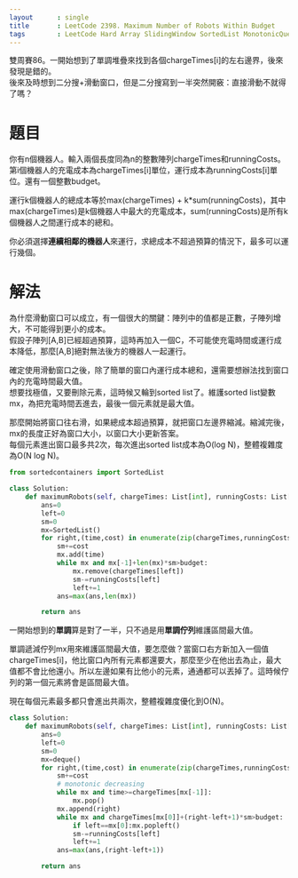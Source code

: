 ```yaml
--- 
layout      : single
title       : LeetCode 2398. Maximum Number of Robots Within Budget
tags        : LeetCode Hard Array SlidingWindow SortedList MonotonicQueue
---
```

雙周賽86。一開始想到了單調堆疊來找到各個chargeTimes[i]的左右邊界，後來發現是錯的。  
後來及時想到二分搜+滑動窗口，但是二分搜寫到一半突然開竅：直接滑動不就得了嗎？  

# 題目
你有n個機器人。輸入兩個長度同為n的整數陣列chargeTimes和runningCosts。第i個機器人的充電成本為chargeTimes[i]單位，運行成本為runningCosts[i]單位。還有一個整數budget。  

運行k個機器人的總成本等於max(chargeTimes) + k\*sum(runningCosts)，其中max(chargeTimes)是k個機器人中最大的充電成本，sum(runningCosts)是所有k個機器人之間運行成本的總和。  

你必須選擇**連續相鄰的機器人**來運行，求總成本不超過預算的情況下，最多可以運行幾個。

# 解法
為什麼滑動窗口可以成立，有一個很大的關鍵：陣列中的值都是正數，子陣列增大，不可能得到更小的成本。  
假設子陣列[A,B]已經超過預算，這時再加入一個C，不可能使充電時間或運行成本降低，那麼[A,B]絕對無法後方的機器人一起運行。  

確定使用滑動窗口之後，除了簡單的窗口內運行成本總和，還需要想辦法找到窗口內的充電時間最大值。  
想要找極值，又要刪除元素，這時候又輪到sorted list了。維護sorted list變數mx，為把充電時間丟進去，最後一個元素就是最大值。  

那麼開始將窗口往右滑，如果總成本超過預算，就把窗口左邊界縮減。縮減完後，mx的長度正好為窗口大小，以窗口大小更新答案。  
每個元素進出窗口最多共2次，每次進出sorted list成本為O(log N)，整體複雜度為O(N log N)。  

```python
from sortedcontainers import SortedList

class Solution:
    def maximumRobots(self, chargeTimes: List[int], runningCosts: List[int], budget: int) -> int:
        ans=0
        left=0
        sm=0
        mx=SortedList()
        for right,(time,cost) in enumerate(zip(chargeTimes,runningCosts)):
            sm+=cost
            mx.add(time)
            while mx and mx[-1]+len(mx)*sm>budget:
                mx.remove(chargeTimes[left])
                sm-=runningCosts[left]
                left+=1
            ans=max(ans,len(mx))

        return ans
```

一開始想到的**單調**算是對了一半，只不過是用**單調佇列**維護區間最大值。  

單調遞減佇列mx用來維護區間最大值，要怎麼做？當窗口右方新加入一個值chargeTimes[i]，他比窗口內所有元素都還要大，那麼至少在他出去為止，最大值都不會比他還小。所以左邊如果有比他小的元素，通通都可以丟掉了。這時候佇列的第一個元素將會是區間最大值。  

現在每個元素最多都只會進出共兩次，整體複雜度優化到O(N)。  

```python
class Solution:
    def maximumRobots(self, chargeTimes: List[int], runningCosts: List[int], budget: int) -> int:
        ans=0
        left=0
        sm=0
        mx=deque()
        for right,(time,cost) in enumerate(zip(chargeTimes,runningCosts)):
            sm+=cost
            # monotonic decreasing
            while mx and time>=chargeTimes[mx[-1]]:
                mx.pop()
            mx.append(right)
            while mx and chargeTimes[mx[0]]+(right-left+1)*sm>budget:
                if left==mx[0]:mx.popleft()
                sm-=runningCosts[left]
                left+=1
            ans=max(ans,(right-left+1))

        return ans
```